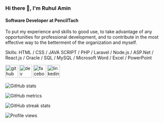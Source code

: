 
### Hi there 👋, I'm Ruhul Amin
#### Software Developer at PencilTach


To put my experience and skills to good use, to take advantage of any opportunities for professional development, and to contribute in the most effective way to the betterment of the organization and myself.

Skills: HTML / CSS / JAVA SCRIPT / PHP / Laravel / Node.js / ASP.Net / React.js / Oracle / SQL / MySQL / Microsoft Word / Excel / PowerPoint 


[<img src='https://cdn.jsdelivr.net/npm/simple-icons@3.0.1/icons/github.svg' alt='github' height='40'>](https://github.com/ruhulamin63)  [<img src='https://cdn.jsdelivr.net/npm/simple-icons@3.0.1/icons/dev-dot-to.svg' alt='dev' height='40'>](https://dev.to/ruhulamin63)  [<img src='https://cdn.jsdelivr.net/npm/simple-icons@3.0.1/icons/facebook.svg' alt='facebook' height='40'>](https://www.facebook.com/insan.moon.7)  [<img src='https://cdn.jsdelivr.net/npm/simple-icons@3.0.1/icons/linkedin.svg' alt='linkedin' height='40'>](https://www.linkedin.com/in/ruhul-amin-0a24aa156/)  

![GitHub stats](https://github-readme-stats.vercel.app/api?username=ruhulamin63&show_icons=true&count_private=true)  

![GitHub metrics](https://metrics.lecoq.io/ruhulamin63)  

![GitHub streak stats](https://github-readme-streak-stats.herokuapp.com/?user=ruhulamin63)  

![Profile views](https://gpvc.arturio.dev/ruhulamin63)  
